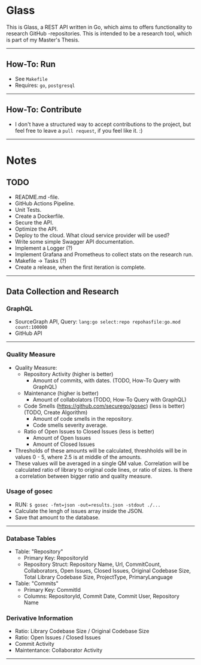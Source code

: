 # Glass

This is Glass, a REST API written in Go, which aims to offers functionality to research GitHub -repositories. This is intended to be a research tool, which is part of my Master's Thesis.

---

## How-To: Run

- See `Makefile`
- Requires: `go`, `postgresql`

---

## How-To: Contribute

- I don't have a structured way to accept contributions to the project, but feel free to leave a `pull request`, if you feel like it. :)

---

# Notes

## TODO

- README.md -file.
- GitHub Actions Pipeline.
- Unit Tests.
- Create a Dockerfile.
- Secure the API.
- Optimize the API.
- Deploy to the cloud. What cloud service provider will be used?
- Write some simple Swagger API documentation.
- Implement a Logger (?)
- Implement Grafana and Prometheus to collect stats on the research run.
- Makefile -> Tasks (?)
- Create a release, when the first iteration is complete.

---

## Data Collection and Research

### GraphQL

- SourceGraph API, Query: `lang:go select:repo repohasfile:go.mod count:100000`
- GitHub API

---

### Quality Measure

- Quality Measure:
    - Repository Activity (higher is better)
        - Amount of commits, with dates. (TODO, How-To Query with GraphQL)
    - Maintenance (higher is better)
        - Amount of collabolators (TODO, How-To Query with GraphQL)
    - Code Smells (https://github.com/securego/gosec) (less is better) (TODO, Create Algorithm)
        - Amount of code smells in the repository.
        - Code smells severity average.
    - Ratio of Open Issues to Closed Issues (less is better)
        - Amount of Open Issues
        - Amount of Closed Issues
- Thresholds of these amounts will be calculated, threshholds will be in values 0 - 5, where 2.5 is at middle of the amounts.
- These values will be averaged in a single QM value. Correlation will be calculated ratio of library to original code lines, or ratio of sizes. Is there a correlation between bigger ratio and quality measure.

### Usage of gosec

- RUN: `$ gosec -fmt=json -out=results.json -stdout ./...`
- Calculate the lengh of issues array inside the JSON.
- Save that amount to the database.

---

### Database Tables

- Table: "Repository"
    - Primary Key: RepositoryId
    - Repository Struct: Repository Name, Url, CommitCount, Collaborators, Open Issues, Closed Issues, Original Codebase Size, Total Library Codebase Size, ProjectType, PrimaryLanguage
- Table: "Commits"
    - Primary Key: CommitId
    - Columns: RepositoryId, Commit Date, Commit User, Repository Name

### Derivative Information

- Ratio: Library Codebase Size / Original Codebase Size
- Ratio: Open Issues / Closed Issues
- Commit Activity
- Maintentance: Collaborator Activity

---